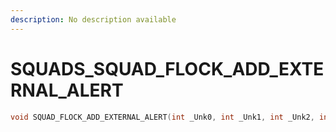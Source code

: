 ```yaml
---
description: No description available 
---
```


# SQUADS\_SQUAD_FLOCK_ADD_EXTERNAL_ALERT

```cpp
void SQUAD_FLOCK_ADD_EXTERNAL_ALERT(int _Unk0, int _Unk1, int _Unk2, int _Unk3, int _Unk4, int _Unk5);
```